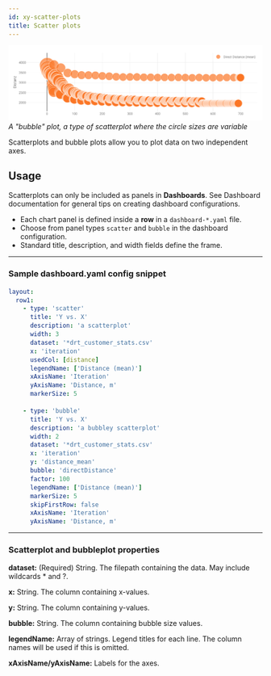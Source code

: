 ```yaml
---
id: xy-scatter-plots
title: Scatter plots
---
```


![Scatterplot example](assets/bubbles.png)
_A "bubble" plot, a type of scatterplot where the circle sizes are variable_

Scatterplots and bubble plots allow you to plot data on two independent axes.

## Usage

Scatterplots can only be included as panels in **Dashboards**. See Dashboard documentation for general tips on creating dashboard configurations.

- Each chart panel is defined inside a **row** in a `dashboard-*.yaml` file.
- Choose from panel types `scatter` and `bubble` in the dashboard configuration.
- Standard title, description, and width fields define the frame.

---

### Sample dashboard.yaml config snippet

```yaml
layout:
  row1:
    - type: 'scatter'
      title: 'Y vs. X'
      description: 'a scatterplot'
      width: 3
      dataset: '*drt_customer_stats.csv'
      x: 'iteration'
      usedCol: [distance]
      legendName: ['Distance (mean)']
      xAxisName: 'Iteration'
      yAxisName: 'Distance, m'
      markerSize: 5

    - type: 'bubble'
      title: 'Y vs. X'
      description: 'a bubbley scatterplot'
      width: 2
      dataset: '*drt_customer_stats.csv'
      x: 'iteration'
      y: 'distance_mean'
      bubble: 'directDistance'
      factor: 100
      legendName: ['Distance (mean)']
      markerSize: 5
      skipFirstRow: false
      xAxisName: 'Iteration'
      yAxisName: 'Distance, m'
```

---

### Scatterplot and bubbleplot properties

**dataset:** (Required) String. The filepath containing the data. May include wildcards \* and ?.

**x:** String. The column containing x-values.

**y:** String. The column containing y-values.

**bubble:** String. The column containing bubble size values.

**legendName:** Array of strings. Legend titles for each line. The column names will be used if this is omitted.

**xAxisName/yAxisName:** Labels for the axes.

